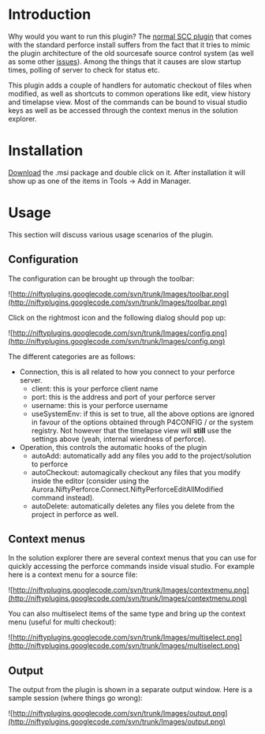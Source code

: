 # Introduction #

Why would you want to run this plugin? The [normal SCC plugin](http://www.perforce.com/perforce/doc.current/manuals/p4plugins/index.html) that comes with the standard perforce install suffers from the fact that it tries to mimic the plugin architecture of the old sourcesafe source control system (as well as some other [issues](http://www.perforce.com/perforce/technotes/note064.html)). Among the things that it causes are slow startup times, polling of server to check for status etc.

This plugin adds a couple of handlers for automatic checkout of files when modified, as well as shortcuts to common operations like edit, view history and timelapse view. Most of the commands can be bound to visual studio keys as well as be accessed through the context menus in the solution explorer.

# Installation #

[Download](http://code.google.com/p/niftyplugins/downloads/list) the .msi package and double click on it. After installation it will show up as one of the items in Tools -> Add in Manager.

# Usage #

This section will discuss various usage scenarios of the plugin.

## Configuration ##

The configuration can be brought up through the toolbar:

![http://niftyplugins.googlecode.com/svn/trunk/Images/toolbar.png](http://niftyplugins.googlecode.com/svn/trunk/Images/toolbar.png)

Click on the rightmost icon and the following dialog should pop up:

![http://niftyplugins.googlecode.com/svn/trunk/Images/config.png](http://niftyplugins.googlecode.com/svn/trunk/Images/config.png)

The different categories are as follows:

  * Connection, this is all related to how you connect to your perforce server.
    * client: this is your perforce client name
    * port: this is the address and port of your perforce server
    * username: this is your perforce username
    * useSystemEnv: if this is set to true, all the above options are ignored in favour of the options obtained through P4CONFIG / or the system registry. Not however that the timelapse view will **still** use the settings above (yeah, internal wierdness of perforce).
  * Operation, this controls the automatic hooks of the plugin
    * autoAdd: automatically add any files you add to the project/solution to perforce
    * autoCheckout: automagically checkout any files that you modify inside the editor (consider using the Aurora.NiftyPerforce.Connect.NiftyPerforceEditAllModified command instead).
    * autoDelete: automatically deletes any files you delete from the project in perforce as well.


## Context menus ##

In the solution explorer there are several context menus that you can use for quickly accessing the perforce commands inside visual studio. For example here is a context menu for a source file:

![http://niftyplugins.googlecode.com/svn/trunk/Images/contextmenu.png](http://niftyplugins.googlecode.com/svn/trunk/Images/contextmenu.png)

You can also multiselect items of the same type and bring up the context menu (useful for multi checkout):

![http://niftyplugins.googlecode.com/svn/trunk/Images/multiselect.png](http://niftyplugins.googlecode.com/svn/trunk/Images/multiselect.png)


## Output ##

The output from the plugin is shown in a separate output window. Here is a sample session (where things go wrong):

![http://niftyplugins.googlecode.com/svn/trunk/Images/output.png](http://niftyplugins.googlecode.com/svn/trunk/Images/output.png)